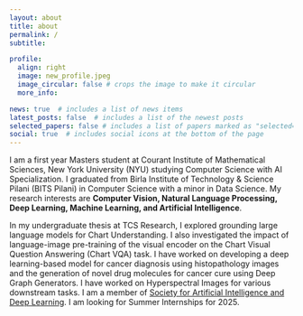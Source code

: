 ```yaml
---
layout: about
title: about
permalink: /
subtitle:

profile:
  align: right
  image: new_profile.jpeg
  image_circular: false # crops the image to make it circular
  more_info:

news: true  # includes a list of news items
latest_posts: false  # includes a list of the newest posts
selected_papers: false # includes a list of papers marked as "selected={true}"
social: true  # includes social icons at the bottom of the page
---
```


I am a first year Masters student at Courant Institute of Mathematical Sciences, New York University (NYU) studying Computer Science with AI Specialization. I graduated from Birla Institute of Technology & Science Pilani (BITS Pilani) in Computer Science with a minor in Data Science. My research interests are **Computer Vision, Natural Language Processing, Deep Learning, Machine Learning, and Artificial Intelligence**. 

In my undergraduate thesis at TCS Research, I explored grounding large language models for Chart Understanding. I also investigated the impact of language-image pre-training of the visual encoder on the Chart Visual Question Answering (Chart VQA) task. I have worked on developing a deep learning-based model for cancer diagnosis using histopathology images and the generation of novel drug molecules for cancer cure using Deep Graph Generators. I have worked on  Hyperspectral Images for various downstream tasks. I am a member of [Society for Artificial Intelligence and Deep Learning](https://www.saidl.in/). I am looking for Summer Internships for 2025.